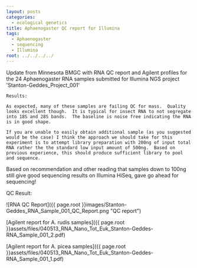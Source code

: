 ```yaml
---
layout: posts
categories: 
  - ecological genetics
title: Aphaenogaster QC report for Illumina 
tags:
  - Aphaenogaster
  - sequencing
  - Illumina
root: ../../../../
---
```


Update from Minnesota BMGC with RNA QC report and Agilent profiles for the 24 Aphaenogaster RNA samples submitted for Illumina NGS project 'Stanton-Geddes\_Project\_001'

	Results:

	As expected, many of these samples are failing QC for mass.  Quality looks excellent though.  It is typical for insect RNA to not segregate into 18S and 28S bands.  The baseline is noise free indicating the RNA is in good shape.

	If you are unable to easily obtain additional sample (as you suggested would be the case) I think the approach we should take for this experiment is to attempt library preparation with 200ng of input total RNA rather the the standard low input amount of 500ng.  Based on previous experience, this should produce sufficient library to pool and sequence.


Based on recommendation and other reading that samples down to 100ng still give good sequencing results on Illumina HiSeq, gave go ahead for sequencing!  

QC Result:

![RNA QC Report]({{ page.root }}images/Stanton-Geddes_RNA_Sample_001_QC_Report.png "QC report")

[Agilent report for A. rudis samples]({{ page.root }}assets/files/040513_RNA_Nano_Tot_Euk_Stanton-Geddes-RNA_Sample_001_2.pdf)

[Agilent report for A. picea samples]({{ page.root }}assets/files/040513_RNA_Nano_Tot_Euk_Stanton-Geddes-RNA_Sample_001_1.pdf)

